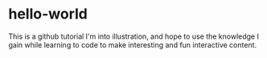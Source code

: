 # hello-world
This is a github tutorial
I'm into illustration, and hope to use the knowledge I gain while learning to code to make interesting and fun interactive content.
